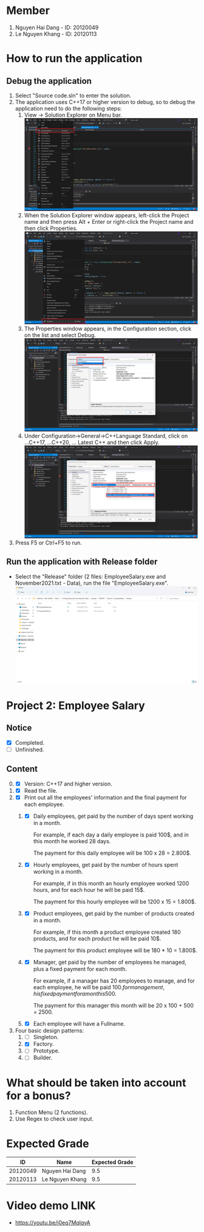 # Member
1. Nguyen Hai Dang - ID: 20120049
2. Le Nguyen Khang - ID: 20120113
# How to run the application
## Debug the application
1. Select "Source code.sln" to enter the solution.
2. The application uses C++17 or higher version to debug, so to debug the application need to do the following steps:
   1. View -> Solution Explorer on Menu bar.
      ![Step 1](Documents/Cplusplus17-Step1.png "Step 1")
   2. When the Solution Explorer window appears, left-click the Project name and then press Alt + Enter or right-click the Project name and then click Properties.
      ![Step 2](Documents/Cplusplus17-Step2.png "Step 2")
   3. The Properties window appears, in the Configuration section, click on the list and select Debug.
      ![Step 3](Documents/Cplusplus17-Step3.png "Step 3")
   4. Under Configuration->General->C++Language Standard, click on ...C++17, ...C++20, ... Latest C++ and then click Apply.
      ![Step 4](Documents/Cplusplus17-Step4.png "Step 4")
3. Press F5 or Ctrl+F5 to run.
## Run the application with Release folder
- Select the "Release" folder (2 files: EmployeeSalary.exe and November2021.txt - Data), run the file "EmployeeSalary.exe".
![Release](Documents/Release.png "Release")
# Project 2: Employee Salary
## Notice
- [x] Completed.
- [ ] Unfinished.
## Content
0. * [X] Version: C++17 and higher version.
1. * [X] Read the file.
2. * [X] Print out all the employees' information and the final payment for each employee.
   1. * [X] Daily employees, get paid by the number of days spent working in a month.
    
         For example, if each day a daily employee is paid 100$, and in this month he worked 28 days. 
    
         The payment for this daily employee will be 100 x 28 = 2.800$.
    
   2. * [X] Hourly employees, get paid by the number of hours spent working in a month.
    
         For example, if in this month an hourly employee worked 1200 hours, and for each hour he will be paid 15$.
    
         The payment for this hourly employee will be 1200 x 15 = 1.800$.
    
   3. * [X] Product employees, get paid by the number of products created in a month.
    
         For example, if this month a product employee created 180 products, and for each product he will be paid 10$.
    
         The payment for this product employee will be 180 * 10 = 1.800$.
    
   4. * [X] Manager, get paid by the number of employees he managed, plus a fixed payment for each month.
    
         For example, if a manager has 20 employees to manage, and for each employee, he will be paid 100$. for management, his fixed payment for a month is 500$.
    
         The payment for this manager this month will be 20 x 100 + 500 = 2500. 
    
   5. * [X] Each employee will have a Fullname.
   
3. Four basic design patterns:
   1. * [ ]  Singleton.
   2. * [X]  Factory.
   3. * [ ]  Prototype.
   4. * [ ]  Builder.
# What should be taken into account for a bonus? 
1. Function Menu (2 functions).
2. Use Regex to check user input.
# Expected Grade
| ID | Name | Expected Grade |
| -- | ---- | ------------ |
|20120049|Nguyen Hai Dang|9.5|
|20120113|Le Nguyen Khang|9.5|
# Video demo LINK
- https://youtu.be/j0eq7MqlqyA
